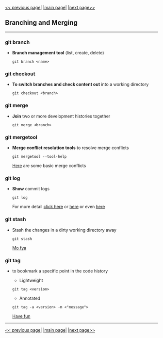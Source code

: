 [<< previous page|](./03_basic_snapshooting.md) [|main page|](./../README.md) [|next page>>](./05_sharing_and_updating_projects.md)

## Branching and Merging

---

### git branch

+ **Branch management tool** (list, create, delete)
  
  ```
  git branch <name>
  ```

### git checkout

+ **To switch branches and check content out** into a working directory
  
  ```
  git checkout <branch>
  ```

### git merge

+ **Join** two or more development histories together
  
  ```
  git merge <branch>
  ```

### git mergetool

+ **Merge conflict resolution tools** to resolve merge conflicts

    ```
    git mergetool --tool-help
    ```
    [Here](https://git-scm.com/book/en/v2/Git-Branching-Basic-Branching-and-Merging#_basic_merge_conflicts) are some basic merge conflicts 

### git log

+ **Show** commit logs

    ```
    git log
    ```

    For more detail [click here](https://git-scm.com/book/en/v2/Git-Basics-Viewing-the-Commit-History#_viewing_history) or [here](https://git-scm.com/book/en/v2/Git-Branching-Branches-in-a-Nutshell#_create_new_branch) or even [here](https://git-scm.com/book/en/v2/Git-Tools-Revision-Selection#_commit_ranges)

### git stash

+ Stash the changes in a dirty working directory away

    ```
    git stash
    ```

    [Mo fya](https://git-scm.com/book/en/v2/Git-Tools-Stashing-and-Cleaning#_git_stashing)

### git tag

+ to bookmark a specific point in the code history

    + Lightweight

    ```
    git tag <version>
    ```

    + Annotated
    ```
    git tag -a <version> -m <"message">
    ```
    [Have fun](https://git-scm.com/book/en/v2/Git-Basics-Tagging#_git_tagging)


---

[<< previous page|](./03_basic_snapshooting.md) [|main page|](./../README.md) [|next page>>](./05_sharing_and_updating_projects.md)